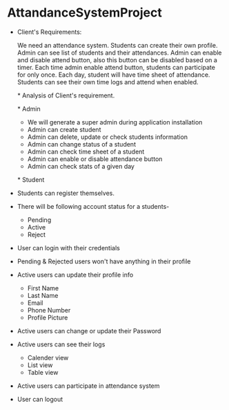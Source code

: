 # AttandanceSystemProject

- Client's Requirements:

  We need an attendance system. Students can create their own profile. Admin can see list of students and their attendances. Admin can enable and disable attend button, also this button can be disabled based on a timer. Each time admin enable attend button, students can participate for only once. Each day, student will have time sheet of attendance.
  Students can see their own time logs and attend when enabled.

  \* Analysis of Client's requirement.

  \* Admin

  - We will generate a super admin during application installation
  - Admin can create student
  - Admin can delete, update or check students information
  - Admin can change status of a student
  - Admin can check time sheet of a student
  - Admin can enable or disable attendance button
  - Admin can check stats of a given day

  \* Student

- Students can register themselves.
- There will be following account status for a students-
  - Pending
  - Active
  - Reject
- User can login with their credentials
- Pending & Rejected users won't have anything in their profile
- Active users can update their profile info
  - First Name
  - Last Name
  - Email
  - Phone Number
  - Profile Picture
- Active users can change or update their Password
- Active users can see their logs
  - Calender view
  - List view
  - Table view
- Active users can participate in attendance system
- User can logout
